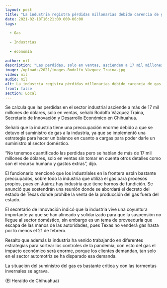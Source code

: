 ```yaml
---
layout: post
title: "La industria registra pérdidas millonarias debido carencia de gas"
date: 2021-02-18T16:21:00.000-06:00
tags:
  
  - Gas
  
  - Industrias
  
  - economía
  
author: nil
description: "Las perdidas, solo en ventas, ascienden a 17 mil millones de dólares"
image: /uploads/2021/images-Rodolfo_Vázquez_Traina.jpg
video: nil
audio: nil
alt: La industria registra pérdidas millonarias debido carencia de gas
front: false
section: Local
---
```


Se calcula que las perdidas en el sector industrial asciende a más de 17 mil millones de dólares, solo en ventas, señaló Rodolfo Vázquez Traina, Secretario de Innovación y Desarrollo Económico en Chihuahua.

Señaló que la industria tiene una preocupación enorme debido a que se detuvo el suministro de gas a la industria, ya que se implementó una estrategia para hacer un balance en cuanto a cargas para poder darle un suministro al sector doméstico.

“No tenemos cuantificado las perdidas pero se hablan de más de 17 mil millones de dólares, solo en ventas sin tomar en cuenta otros detalles como son el recurso humano y gastos extras”, dijo.

El funcionario mencionó que los industriales en la frontera están bastante preocupados, sobre todo la industria que utiliza el gas para procesos propios, pues en Juárez hay industria que tiene hornos de fundición. Se anunció que sostendrán una reunión donde se abordará el decreto del estado de Texas donde prohíbe la venta de la producción del gas fuera del estado.

El secretario de Innovación indicó que la industria vive una coyuntura importante ya que se han alineado y solidarizado para que la suspensión no llegue al sector doméstico, sin embargo es un tema de proveeduría que escapa de las manos de las autoridades, pues Texas no venderá gas hasta por lo menos el 21 de febrero.

Resalto que además la industria ha venido trabajando en diferentes estrategias para sortear los controles de la pandemia, con esto del gas el impacto económico será enorme, porque los clientes demandan, tan solo en el sector automotriz se ha disparado esa demanda.

La situación del suministro del gas es bastante critica y con las tormentas invernales se agrava.

(El Heraldo de Chihuahua)